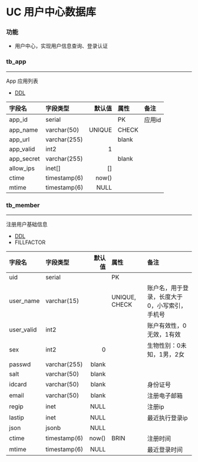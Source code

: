 # UC 用户中心数据库


### 功能
- 用户中心，实现用户信息查询、登录认证


### tb_app

---
App 应用列表
- [DDL](ddl/tb_app.sql)

| 字段名     | 字段类型     | 默认值 | 属性  | 备注   |
| :--------- | :----------- | -----: | :---- | :----- |
| app_id     | serial       |        | PK    | 应用id |
| app_name   | varchar(50)  | UNIQUE | CHECK |        |
| app_url    | varchar(255) |        | blank |        |
| app_valid  | int2         |      1 |       |        |
| app_secret | varchar(255) |        | blank |        |
| allow_ips  | inet[]       |     [] |       |        |
| ctime      | timestamp(6) |  now() |       |        |
| mtime      | timestamp(6) |   NULL |       |        |


### tb_member

---
注册用户基础信息
- [DDL](ddl/tb_member.sql)
- FILLFACTOR

| 字段名     | 字段类型     | 默认值 | 属性          | 备注                                          |
| :--------- | :----------- | -----: | :------------ | :-------------------------------------------- |
| uid        | serial       |        | PK            |                                               |
| user_name  | varchar(15)  |        | UNIQUE, CHECK | 账户名，用于登录，长度大于0，小写索引，手机号 |
| user_valid | int2         |        |               | 账户有效性，0无效，1有效                      |
| sex        | int2         |      0 |               | 生物性别：0未知，1男，2女                     |
| passwd     | varchar(255) |  blank |               |                                               |
| salt       | varchar(50)  |  blank |               |                                               |
| idcard     | varchar(50)  |  blank |               | 身份证号                                      |
| email      | varchar(50)  |  blank |               | 注册电子邮箱                                  |
| regip      | inet         |   NULL |               | 注册ip                                        |
| lastip     | inet         |   NULL |               | 最近执行登录ip                                |
| json       | jsonb        |   NULL |               |                                               |
| ctime      | timestamp(6) |  now() | BRIN          | 注册时间                                      |
| mtime      | timestamp(6) |   NULL |               | 最近登录时间                                  |

